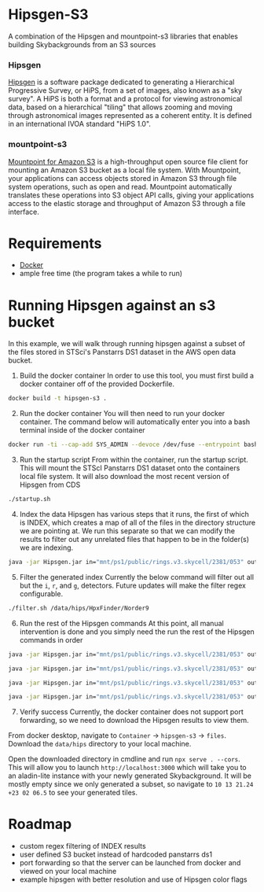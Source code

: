 # Hipsgen-S3
A combination of the Hipsgen and mountpoint-s3 libraries that enables building Skybackgrounds from an S3 sources

### Hipsgen
[Hipsgen](https://aladin.cds.unistra.fr/hips/HipsIn10Steps.gml) is a software package dedicated to generating a Hierarchical Progressive Survey, or HiPS, from a set of images, also known as a "sky survey". A HiPS is both a format and a protocol for viewing astronomical data, based on a hierarchical "tiling" that allows zooming and moving through astronomical images represented as a coherent entity. It is defined in an international IVOA standard "HiPS 1.0".

### mountpoint-s3 
[Mountpoint for Amazon S3](https://github.com/awslabs/mountpoint-s3) is a high-throughput open source file client for mounting an Amazon S3 bucket as a local file system. With Mountpoint, your applications can access objects stored in Amazon S3 through file system operations, such as open and read. Mountpoint automatically translates these operations into S3 object API calls, giving your applications access to the elastic storage and throughput of Amazon S3 through a file interface.

# Requirements 
- [Docker](https://www.docker.com/)
- ample free time (the program takes a while to run) 

# Running Hipsgen against an s3 bucket 
In this example, we will walk through running hipsgen against a subset of the files stored in STSci's Panstarrs DS1 dataset in the AWS open data bucket.

1. Build the docker container
In order to use this tool, you must first build a docker container off of the provided Dockerfile.
```zsh
docker build -t hipsgen-s3 .
```

2. Run the docker container
You will then need to run your docker container. The command below will automatically enter you into a bash terminal inside of the docker container 
```zsh
docker run -ti --cap-add SYS_ADMIN --devoce /dev/fuse --entrypoint bash hipsgen-s3
```

3. Run the startup script
From within the container, run the startup script. This will mount the STScI Panstarrs DS1 dataset onto the containers local file system. It will also download the most recent version of Hipsgen from CDS
```bash
./startup.sh
```

4. Index the data 
Hipsgen has various steps that it runs, the first of which is INDEX, which creates a map of all of the files in the directory structure we are pointing at. We run this separate so that we can modify the results to filter out any unrelated files that happen to be in the folder(s) we are indexing. 
```bash
java -jar Hipsgen.jar in="mnt/ps1/public/rings.v3.skycell/2381/053" out="/data/hips" INDEX order=9 id=test -nice -d
```

5. Filter the generated index
Currently the below command will filter out all but the `i`, `r`, and `g`, detectors. Future updates will make the filter regex configurable.
```bash
./filter.sh /data/hips/HpxFinder/Norder9
```

6. Run the rest of the Hipsgen commands 
At this point, all manual intervention is done and you simply need the run the rest of the Hipsgen commands in order
```bash
java -jar Hipsgen.jar in="mnt/ps1/public/rings.v3.skycell/2381/053" out="/data/hips" TILES order=9 id=test -nice -d

java -jar Hipsgen.jar in="mnt/ps1/public/rings.v3.skycell/2381/053" out="/data/hips" PNG order=9 id=test -nice -d

java -jar Hipsgen.jar in="mnt/ps1/public/rings.v3.skycell/2381/053" out="/data/hips" CHECKCODE order=9 id=test -nice -d

java -jar Hipsgen.jar in="mnt/ps1/public/rings.v3.skycell/2381/053" out="/data/hips" DETAILS order=9 id=test -nice -d
```

7. Verify success 
Currently, the docker container does not support port forwarding, so we need to download the Hipsgen results to view them. 

From docker desktop, navigate to `Container` -> `hipsgen-s3` -> `files`. Download the `data/hips` directory to your local machine.

Open the downloaded directory in cmdline and run `npx serve . --cors`. This will allow you to launch `http://localhost:3000` which will take you to an aladin-lite instance with your newly generated Skybackground. It will be mostly empty since we only generated a subset, so navigate to `10 13 21.24 +23 02 06.5` to see your generated tiles. 


# Roadmap
- custom regex filtering of INDEX results
- user defined S3 bucket instead of hardcoded panstarrs ds1 
- port forwarding so that the server can be launched from docker and viewed on your local machine 
- example hipsgen with better resolution and use of Hipsgen color flags 
